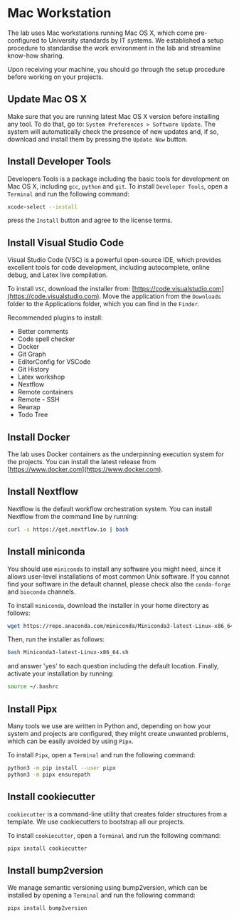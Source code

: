 # Mac Workstation

The lab uses Mac workstations running Mac OS X, which come pre-configured to
University standards by IT systems. We established a setup procedure to
standardise the work environment in the lab and streamline know-how sharing.

Upon receiving your machine, you should go through the setup procedure before
working on your projects.

## Update Mac OS X

Make sure that you are running latest Mac OS X version before installing any
tool. To do that, go to: `System Preferences > Software Update`. The system will
automatically check the presence of new updates and, if so, download and install
them by pressing the `Update Now` button.

## Install Developer Tools

Developers Tools is a package including the basic tools for development on Mac
OS X, including `gcc`, `python` and `git`.
To install `Developer Tools`, open a `Terminal` and run the following command:

```bash
xcode-select --install
```

press the `Install` button and agree to the license terms.

## Install Visual Studio Code

Visual Studio Code (VSC) is a powerful open-source IDE, which provides excellent
tools for code development, including autocomplete, online debug, and Latex live
compilation.

To install `VSC`, download the installer from:
[https://code.visualstudio.com](https://code.visualstudio.com).  Move the
application from the `Downloads` folder to the Applications folder, which you
can find in the `Finder`.

Recommended plugins to install:

- Better comments
- Code spell checker
- Docker
- Git Graph
- EditorConfig for VSCode
- Git History
- Latex workshop
- Nextflow
- Remote containers
- Remote - SSH
- Rewrap
- Todo Tree

## Install Docker

The lab uses Docker containers as the underpinning execution system for the projects.
You can install the latest release from [https://www.docker.com](https://www.docker.com).

## Install Nextflow

Nextflow is the default workflow orchestration system. You can install Nextflow
from the command line by running:

```bash
curl -s https://get.nextflow.io | bash
```

## Install miniconda

You should use `miniconda` to install any software you might need, since it
allows user-level installations of most common Unix software. If you cannot find
your software in the default channel, please check also the `conda-forge` and
`bioconda` channels.

To install `miniconda`, download the installer in your home directory as
follows:

```bash
wget https://repo.anaconda.com/miniconda/Miniconda3-latest-Linux-x86_64.sh
```

Then, run the installer as follows:

```bash
bash Miniconda3-latest-Linux-x86_64.sh
```

and answer 'yes' to each question including the default location. Finally,
activate your installation by running:

```bash
source ~/.bashrc
```

## Install Pipx

Many tools we use are written in Python and, depending on how your system and
projects are configured, they might create unwanted problems, which can be
easily avoided by using `Pipx`.

To install `Pipx`, open a `Terminal` and run the following command:

```bash
python3 -m pip install --user pipx
python3 -m pipx ensurepath
```

## Install cookiecutter

`cookiecutter` is a command-line utility that creates folder structures from
a template. We use cookiecutters to bootstrap all our projects.

To install `cookiecutter`, open a `Terminal` and run the following command:

```bash
pipx install cookiecutter
```

## Install bump2version

We manage semantic versioning using bump2version, which can be installed by
opening a `Terminal` and run the following command:

```bash
pipx install bump2version
```
